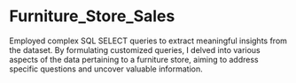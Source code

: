 # Furniture_Store_Sales
Employed complex SQL SELECT queries to extract meaningful insights from the dataset. By formulating customized queries, I delved into various aspects of the data pertaining to a furniture store, aiming to address specific questions and uncover valuable information.
